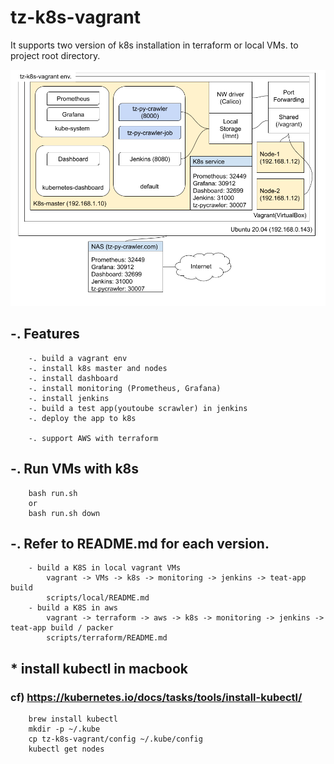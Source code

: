# tz-k8s-vagrant

It supports two version of k8s installation in terraform or local VMs.
to project root directory. 

![Architecture1](./resource/tz-k8s-vagrant-env.png)

## -. Features 
```
    -. build a vagrant env
    -. install k8s master and nodes
    -. install dashboard
    -. install monitoring (Prometheus, Grafana)
    -. install jenkins
    -. build a test app(youtoube scrawler) in jenkins
    -. deploy the app to k8s 
    
    -. support AWS with terraform
```

## -. Run VMs with k8s 
``` 
    bash run.sh
    or
    bash run.sh down
``` 

## -. Refer to README.md for each version.
```
    - build a K8S in local vagrant VMs
        vagrant -> VMs -> k8s -> monitoring -> jenkins -> teat-app build
        scripts/local/README.md
    - build a K8S in aws
        vagrant -> terraform -> aws -> k8s -> monitoring -> jenkins -> teat-app build / packer
        scripts/terraform/README.md
```

## * install kubectl in macbook 
### cf) https://kubernetes.io/docs/tasks/tools/install-kubectl/
``` 
    brew install kubectl
    mkdir -p ~/.kube
    cp tz-k8s-vagrant/config ~/.kube/config
    kubectl get nodes
```

